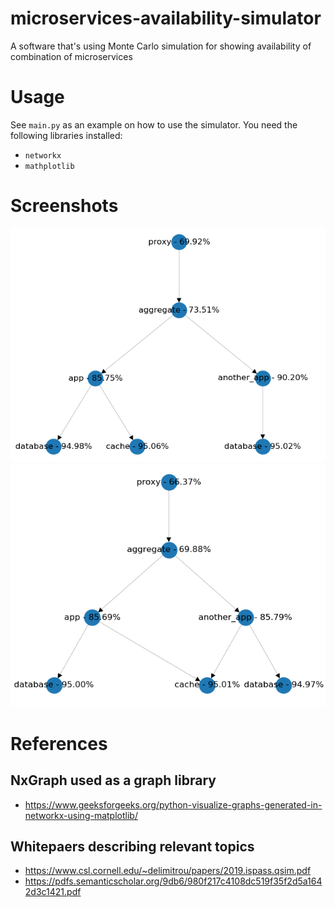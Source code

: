 # microservices-availability-simulator
A software that's using Monte Carlo simulation for showing availability of combination of microservices

# Usage
See `main.py` as an example on how to use the simulator. You need the following libraries installed:
- `networkx`
- `mathplotlib`

# Screenshots
![screenshot1](docs\service_dependency_graph.png)
![screenshot2](docs/service_dependency_graph_shared_cache.png)

# References

## NxGraph used as a graph library
- https://www.geeksforgeeks.org/python-visualize-graphs-generated-in-networkx-using-matplotlib/


## Whitepaers describing relevant topics
-  https://www.csl.cornell.edu/~delimitrou/papers/2019.ispass.qsim.pdf
- https://pdfs.semanticscholar.org/9db6/980f217c4108dc519f35f2d5a1642d3c1421.pdf